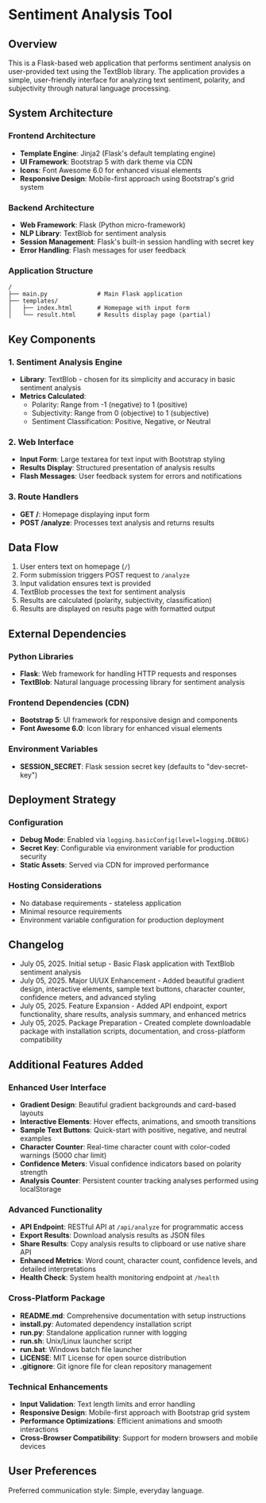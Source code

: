 # Sentiment Analysis Tool

## Overview

This is a Flask-based web application that performs sentiment analysis on user-provided text using the TextBlob library. The application provides a simple, user-friendly interface for analyzing text sentiment, polarity, and subjectivity through natural language processing.

## System Architecture

### Frontend Architecture
- **Template Engine**: Jinja2 (Flask's default templating engine)
- **UI Framework**: Bootstrap 5 with dark theme via CDN
- **Icons**: Font Awesome 6.0 for enhanced visual elements
- **Responsive Design**: Mobile-first approach using Bootstrap's grid system

### Backend Architecture
- **Web Framework**: Flask (Python micro-framework)
- **NLP Library**: TextBlob for sentiment analysis
- **Session Management**: Flask's built-in session handling with secret key
- **Error Handling**: Flash messages for user feedback

### Application Structure
```
/
├── main.py              # Main Flask application
├── templates/
│   ├── index.html       # Homepage with input form
│   └── result.html      # Results display page (partial)
```

## Key Components

### 1. Sentiment Analysis Engine
- **Library**: TextBlob - chosen for its simplicity and accuracy in basic sentiment analysis
- **Metrics Calculated**:
  - Polarity: Range from -1 (negative) to 1 (positive)
  - Subjectivity: Range from 0 (objective) to 1 (subjective)
  - Sentiment Classification: Positive, Negative, or Neutral

### 2. Web Interface
- **Input Form**: Large textarea for text input with Bootstrap styling
- **Results Display**: Structured presentation of analysis results
- **Flash Messages**: User feedback system for errors and notifications

### 3. Route Handlers
- **GET /**: Homepage displaying input form
- **POST /analyze**: Processes text analysis and returns results

## Data Flow

1. User enters text on homepage (`/`)
2. Form submission triggers POST request to `/analyze`
3. Input validation ensures text is provided
4. TextBlob processes the text for sentiment analysis
5. Results are calculated (polarity, subjectivity, classification)
6. Results are displayed on results page with formatted output

## External Dependencies

### Python Libraries
- **Flask**: Web framework for handling HTTP requests and responses
- **TextBlob**: Natural language processing library for sentiment analysis

### Frontend Dependencies (CDN)
- **Bootstrap 5**: UI framework for responsive design and components
- **Font Awesome 6.0**: Icon library for enhanced visual elements

### Environment Variables
- **SESSION_SECRET**: Flask session secret key (defaults to "dev-secret-key")

## Deployment Strategy

### Configuration
- **Debug Mode**: Enabled via `logging.basicConfig(level=logging.DEBUG)`
- **Secret Key**: Configurable via environment variable for production security
- **Static Assets**: Served via CDN for improved performance

### Hosting Considerations
- No database requirements - stateless application
- Minimal resource requirements
- Environment variable configuration for production deployment

## Changelog

- July 05, 2025. Initial setup - Basic Flask application with TextBlob sentiment analysis
- July 05, 2025. Major UI/UX Enhancement - Added beautiful gradient design, interactive elements, sample text buttons, character counter, confidence meters, and advanced styling
- July 05, 2025. Feature Expansion - Added API endpoint, export functionality, share results, analysis summary, and enhanced metrics
- July 05, 2025. Package Preparation - Created complete downloadable package with installation scripts, documentation, and cross-platform compatibility

## Additional Features Added

### Enhanced User Interface
- **Gradient Design**: Beautiful gradient backgrounds and card-based layouts
- **Interactive Elements**: Hover effects, animations, and smooth transitions
- **Sample Text Buttons**: Quick-start with positive, negative, and neutral examples
- **Character Counter**: Real-time character count with color-coded warnings (5000 char limit)
- **Confidence Meters**: Visual confidence indicators based on polarity strength
- **Analysis Counter**: Persistent counter tracking analyses performed using localStorage

### Advanced Functionality
- **API Endpoint**: RESTful API at `/api/analyze` for programmatic access
- **Export Results**: Download analysis results as JSON files
- **Share Results**: Copy analysis results to clipboard or use native share API
- **Enhanced Metrics**: Word count, character count, confidence levels, and detailed interpretations
- **Health Check**: System health monitoring endpoint at `/health`

### Cross-Platform Package
- **README.md**: Comprehensive documentation with setup instructions
- **install.py**: Automated dependency installation script
- **run.py**: Standalone application runner with logging
- **run.sh**: Unix/Linux launcher script
- **run.bat**: Windows batch file launcher
- **LICENSE**: MIT License for open source distribution
- **.gitignore**: Git ignore file for clean repository management

### Technical Enhancements
- **Input Validation**: Text length limits and error handling
- **Responsive Design**: Mobile-first approach with Bootstrap grid system
- **Performance Optimizations**: Efficient animations and smooth interactions
- **Cross-Browser Compatibility**: Support for modern browsers and mobile devices

## User Preferences

Preferred communication style: Simple, everyday language.